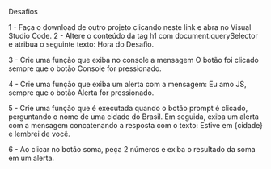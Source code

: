 Desafios

1 - Faça o download de outro projeto clicando neste link e abra no Visual Studio Code.
2 - Altere o conteúdo da tag h1 com document.querySelector e atribua o seguinte texto: Hora do Desafio.

3 - Crie uma função que exiba no console a mensagem O botão foi clicado sempre que o botão Console for pressionado.

4 - Crie uma função que exiba um alerta com a mensagem: Eu amo JS, sempre que o botão Alerta for pressionado.

5 - Crie uma função que é executada quando o botão prompt é clicado, perguntando o nome de uma cidade do Brasil. Em seguida, exiba um alerta com a mensagem concatenando a resposta com o texto: Estive em {cidade} e lembrei de você.

6 - Ao clicar no botão soma, peça 2 números e exiba o resultado da soma em um alerta.